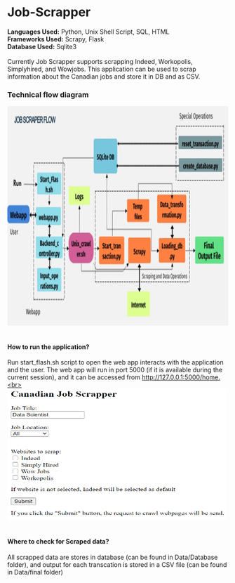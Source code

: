 # Job-Scrapper
**Languages Used:** Python, Unix Shell Script, SQL, HTML<br>
**Frameworks Used:** Scrapy, Flask<br>
**Database Used:** Sqlite3<br><br>
Currently Job Scrapper supports scrapping Indeed, Workopolis, Simplyhired, and Wowjobs. This application can be used to scrap information about the Canadian jobs and store it in DB and as CSV.<br> 
### Technical flow diagram
<img src="https://github.com/rampk/Job-Scrapper/blob/master/Data/Job%20Scraper%20flow.png" width="846" height="500"><br><br>
#### How to run the application?<br>
Run start_flash.sh script to open the web app interacts with the application and the user. The web app will run in port 5000 (if it is available during the current session), and it can be accessed from http://127.0.0.1:5000/home.<br><br>
<img src="https://github.com/rampk/Job-Scrapper/blob/master/Data/Webapp%20Interface.png" width="500" height="300"><br><br>
#### Where to check for Scraped data?<br>
All scrapped data are stores in database (can be found in Data/Database folder), and output for each transcation is stored in a CSV file (can be found in Data/final folder)

